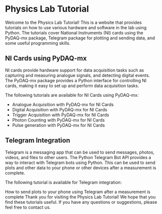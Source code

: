 # Physics Lab Tutorial
Welcome to the Physics Lab Tutorial! This is a website that provides tutorials on how to use various hardware and software in the lab using Python. The tutorials cover National Instruments (NI) cards using the PyDAQ-mx package, Telegram package for plotting and sending data, and some useful programming skills.

## NI Cards using PyDAQ-mx
NI cards provide hardware support for data acquisition tasks such as capturing and measuring analogue signals, and detecting digital events. The PyDAQ-mx package provides a Python interface for controlling NI cards, making it easy to set up and perform data acquisition tasks.

The following tutorials are available for NI Cards using PyDAQ-mx:

- Analogue Acquisition with PyDAQ-mx for NI Cards
- Digital Acquisition with PyDAQ-mx for NI Cards
- Trigger Acquisition with PyDAQ-mx for NI Cards
- Photon Counting with PyDAQ-mx for NI Cards
- Pulse generation with PyDAQ-mx for NI Cards
## Telegram Integration
Telegram is a messaging app that can be used to send messages, photos, videos, and files to other users. The Python Telegram Bot API provides a way to interact with Telegram bots using Python. This can be used to send plots and other data to your phone or other devices after a measurement is complete.

The following tutorial is available for Telegram integration:

How to send plots to your phone using Telegram after a measurement is complete
Thank you for visiting the Physics Lab Tutorial! We hope that you find these tutorials useful. If you have any questions or suggestions, please feel free to contact us.
